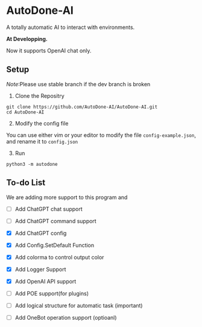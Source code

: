 # AutoDone-AI

A totally automatic AI to interact with environments.

**At Developping.**

Now it supports OpenAI chat only.

## Setup

*Note*:Please use stable branch if the dev branch is broken

1. Clone the Repositry

```shell
git clone https://github.com/AutoDone-AI/AutoDone-AI.git
cd AutoDone-AI
```

2. Modify the config file

You can use either vim or your editor to modify the file `config-example.json`, and rename it to `config.json`

3. Run

```shell
python3 -m autodone
```

## To-do List

We are adding more support to this program and 
- [ ] Add ChatGPT chat support
- [ ] Add ChatGPT command support
- [x] Add ChatGPT config
- [x] Add Config.SetDefault Function
- [x] Add colorma to control output color
- [x] Add Logger Support
- [x] Add OpenAI API support
- [ ] Add POE support(for plugins)
- [ ] Add logical structure for automatic task (important)
- [ ] Add OneBot operation support (optioanl)

